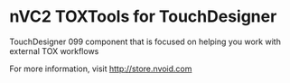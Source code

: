 # nVC2 TOXTools for TouchDesigner
TouchDesigner 099 component that is focused on helping you work with external TOX workflows

For more information, visit http://store.nvoid.com
